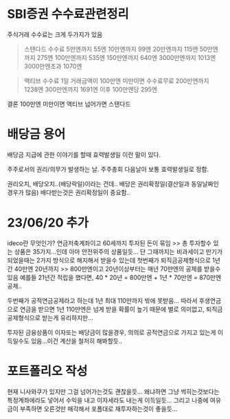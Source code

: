 # SBI증권 수수료관련정리

주식거래 수수료는 크게 두가지가 있음
>스탠다드 수수료
5만엔까지 55엔
10만엔까지 99엔
20만엔까지 115엔
50만엔까지 275엔
100만엔까지 535엔
150만엔까지 640엔
3000만엔까지 1013엔
3000만엔초과 1070엔


>액티브 수수료
1일 거래금액이 100만엔 미만이면 수수료무료
200만엔까지 1238엔
300만엔까지 1691엔
이후 100만엔당 295엔

결론 100만엔 미만이면 액티브
넘어가면 스탠다드

# 배당금 용어
배당금 지급에 관한 이야기를 할때
효력발생일 이란 말이 있다.

주주로서의 권리/의무가 발생하는 날.
주주총회 다음날이 보통 효력발생일로 정함.

권리오치, 배당오치..(배당락일)이라는 건데..
배당은 권리확정일(결산일과 동일날짜인경우가 많음)
배다받는것은 권리확정일이 중요함..

# 23/06/20 추가
ideco란 무엇인가?
연금저축계좌이고 60세까지 투자된 돈이 묶임 >> 총 투자할수 있는 상품은 35가지...인데 아마 안전위주의 상품일듯...
단 그때까지는 비과세이고 만기가 되었을때는 2가지 방식으로 해지해서 받을수 있는데
첫번째가 퇴직금공제형식으로 
1년간 40만엔 20년까지 >> 800만엔이고 20년이상부터는 매년 70만엔의 공제를 받을수 있음
예를들 21년간 적립을 했다면, 40 * 20년 = 800만엔 + 1년 * 70만엔 = 870만엔 공제..

두번째가 공적연금공제라고 하는데 1년 최대 110만까지 밖에 못받음...
따라서 후생연금으로 연금을 받으면 1년 110만엔은 넘게 받을 확률이 높기 때문에 별로 의미없고, 퇴직금공제형식으로 받는게 유리하지만...

투자된 금융상품이 이자또는 배당금이 많을경우, 의의로 공적연금으로 가지고 있는게 이득일수도 있음...이건 계산을 철저히 해봐할듯..

# 포트폴리오 작성
현재 니사와쿠가 있지만 그걸 넘어가는것도 괜찮을듯...
왜냐하면 그냥 썩히는것보다는 특정계좌에라도 넣어서 수익을 내고 이자세라도 내는게 이득일듯...
그리고 나중에 여유금이 부족하면 오른것만 매각해서 포폴대로 재투자하는것이 좋을듯...
